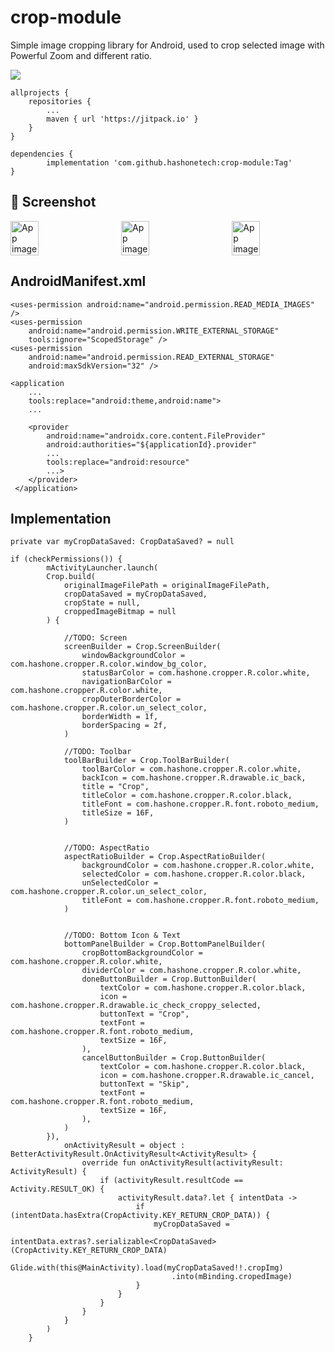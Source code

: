 # crop-module
Simple image cropping library for Android, used to crop selected image with Powerful Zoom and different ratio.

[![](https://jitpack.io/v/hashonetech/crop-module.svg)](https://jitpack.io/#hashonetech/crop-module)

	allprojects {
		repositories {
			...
			maven { url 'https://jitpack.io' }
		}
	}
  
	dependencies {
	        implementation 'com.github.hashonetech:crop-module:Tag'
	}
## 📸 Screenshot

<div style="display:flex;">
<img alt="App image" src="https://github.com/hashonetech/crop-module/assets/104345897/393aa5ad-a7e9-44c2-9b90-655d741e8adb" width="30%">
&nbsp;&nbsp;&nbsp; &nbsp;&nbsp;&nbsp;
<img alt="App image" src="https://github.com/hashonetech/crop-module/assets/104345897/cded91f4-c456-413c-ba4b-ca287c9fb17c" width="30%">
&nbsp;&nbsp;&nbsp; &nbsp;&nbsp;&nbsp;
<img alt="App image" src="https://github.com/hashonetech/crop-module/assets/104345897/4caa9e7b-c86c-47b4-bcb3-26d764e7906b" width="30%">
</div>

## AndroidManifest.xml

    <uses-permission android:name="android.permission.READ_MEDIA_IMAGES" />
    <uses-permission
        android:name="android.permission.WRITE_EXTERNAL_STORAGE"
        tools:ignore="ScopedStorage" />
    <uses-permission
        android:name="android.permission.READ_EXTERNAL_STORAGE"
        android:maxSdkVersion="32" />

	<application
		...
		tools:replace="android:theme,android:name">
		...

		<provider
		    android:name="androidx.core.content.FileProvider"
		    android:authorities="${applicationId}.provider"
		    ...
		    tools:replace="android:resource"
		    ...>
		</provider>
	 </application>
	 
 ## Implementation

  
  	private var myCropDataSaved: CropDataSaved? = null
	
  	if (checkPermissions()) {
            mActivityLauncher.launch(
            Crop.build(
                originalImageFilePath = originalImageFilePath,
                cropDataSaved = myCropDataSaved,
                cropState = null,
                croppedImageBitmap = null
            ) {

                //TODO: Screen
                screenBuilder = Crop.ScreenBuilder(
                    windowBackgroundColor = com.hashone.cropper.R.color.window_bg_color,
                    statusBarColor = com.hashone.cropper.R.color.white,
                    navigationBarColor = com.hashone.cropper.R.color.white,
                    cropOuterBorderColor = com.hashone.cropper.R.color.un_select_color,
                    borderWidth = 1f,
                    borderSpacing = 2f,
                )

                //TODO: Toolbar
                toolBarBuilder = Crop.ToolBarBuilder(
                    toolBarColor = com.hashone.cropper.R.color.white,
                    backIcon = com.hashone.cropper.R.drawable.ic_back,
                    title = "Crop",
                    titleColor = com.hashone.cropper.R.color.black,
                    titleFont = com.hashone.cropper.R.font.roboto_medium,
                    titleSize = 16F,
                )


                //TODO: AspectRatio
                aspectRatioBuilder = Crop.AspectRatioBuilder(
                    backgroundColor = com.hashone.cropper.R.color.white,
                    selectedColor = com.hashone.cropper.R.color.black,
                    unSelectedColor = com.hashone.cropper.R.color.un_select_color,
                    titleFont = com.hashone.cropper.R.font.roboto_medium,
                )


                //TODO: Bottom Icon & Text
                bottomPanelBuilder = Crop.BottomPanelBuilder(
                    cropBottomBackgroundColor = com.hashone.cropper.R.color.white,
                    dividerColor = com.hashone.cropper.R.color.white,
                    doneButtonBuilder = Crop.ButtonBuilder(
                        textColor = com.hashone.cropper.R.color.black,
                        icon = com.hashone.cropper.R.drawable.ic_check_croppy_selected,
                        buttonText = "Crop",
                        textFont = com.hashone.cropper.R.font.roboto_medium,
                        textSize = 16F,
                    ),
                    cancelButtonBuilder = Crop.ButtonBuilder(
                        textColor = com.hashone.cropper.R.color.black,
                        icon = com.hashone.cropper.R.drawable.ic_cancel,
                        buttonText = "Skip",
                        textFont = com.hashone.cropper.R.font.roboto_medium,
                        textSize = 16F,
                    ),
                )
            }),
                onActivityResult = object : BetterActivityResult.OnActivityResult<ActivityResult> {
                    override fun onActivityResult(activityResult: ActivityResult) {
                        if (activityResult.resultCode == Activity.RESULT_OK) {
                            activityResult.data?.let { intentData ->
                                if (intentData.hasExtra(CropActivity.KEY_RETURN_CROP_DATA)) {
                                    myCropDataSaved =
                                        intentData.extras?.serializable<CropDataSaved>(CropActivity.KEY_RETURN_CROP_DATA)
                                    Glide.with(this@MainActivity).load(myCropDataSaved!!.cropImg)
                                        .into(mBinding.cropedImage)
                                }
                            }
                        }
                    }
                }
            )
        }



